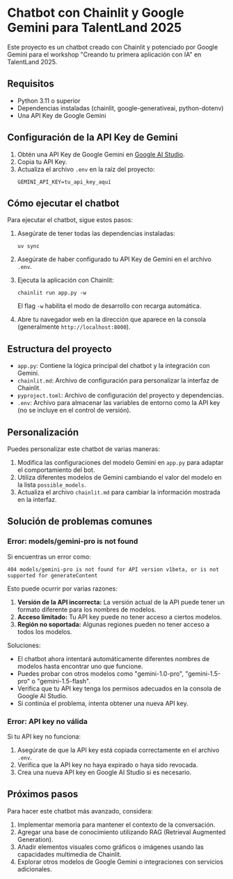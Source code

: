 # Chatbot con Chainlit y Google Gemini para TalentLand 2025

Este proyecto es un chatbot creado con Chainlit y potenciado por Google Gemini para el workshop "Creando tu primera aplicación con IA" en TalentLand 2025.

## Requisitos

- Python 3.11 o superior
- Dependencias instaladas (chainlit, google-generativeai, python-dotenv)
- Una API Key de Google Gemini

## Configuración de la API Key de Gemini

1. Obtén una API Key de Google Gemini en [Google AI Studio](https://ai.google.dev/).
2. Copia tu API Key.
3. Actualiza el archivo `.env` en la raíz del proyecto:
   ```
   GEMINI_API_KEY=tu_api_key_aquí
   ```

## Cómo ejecutar el chatbot

Para ejecutar el chatbot, sigue estos pasos:

1. Asegúrate de tener todas las dependencias instaladas:
   ```
   uv sync
   ```

2. Asegúrate de haber configurado tu API Key de Gemini en el archivo `.env`.

3. Ejecuta la aplicación con Chainlit:
   ```
   chainlit run app.py -w
   ```
   
   El flag `-w` habilita el modo de desarrollo con recarga automática.

4. Abre tu navegador web en la dirección que aparece en la consola (generalmente `http://localhost:8000`).

## Estructura del proyecto

- `app.py`: Contiene la lógica principal del chatbot y la integración con Gemini.
- `chainlit.md`: Archivo de configuración para personalizar la interfaz de Chainlit.
- `pyproject.toml`: Archivo de configuración del proyecto y dependencias.
- `.env`: Archivo para almacenar las variables de entorno como la API key (no se incluye en el control de versión).

## Personalización

Puedes personalizar este chatbot de varias maneras:

1. Modifica las configuraciones del modelo Gemini en `app.py` para adaptar el comportamiento del bot.
2. Utiliza diferentes modelos de Gemini cambiando el valor del modelo en la lista `possible_models`.
3. Actualiza el archivo `chainlit.md` para cambiar la información mostrada en la interfaz.

## Solución de problemas comunes

### Error: models/gemini-pro is not found

Si encuentras un error como:
```
404 models/gemini-pro is not found for API version v1beta, or is not supported for generateContent
```

Esto puede ocurrir por varias razones:

1. **Versión de la API incorrecta:** La versión actual de la API puede tener un formato diferente para los nombres de modelos.
2. **Acceso limitado:** Tu API key puede no tener acceso a ciertos modelos.
3. **Región no soportada:** Algunas regiones pueden no tener acceso a todos los modelos.

Soluciones:

- El chatbot ahora intentará automáticamente diferentes nombres de modelos hasta encontrar uno que funcione.
- Puedes probar con otros modelos como "gemini-1.0-pro", "gemini-1.5-pro" o "gemini-1.5-flash".
- Verifica que tu API key tenga los permisos adecuados en la consola de Google AI Studio.
- Si continúa el problema, intenta obtener una nueva API key.

### Error: API key no válida

Si tu API key no funciona:

1. Asegúrate de que la API key está copiada correctamente en el archivo `.env`.
2. Verifica que la API key no haya expirado o haya sido revocada.
3. Crea una nueva API key en Google AI Studio si es necesario.

## Próximos pasos

Para hacer este chatbot más avanzado, considera:

1. Implementar memoria para mantener el contexto de la conversación.
2. Agregar una base de conocimiento utilizando RAG (Retrieval Augmented Generation).
3. Añadir elementos visuales como gráficos o imágenes usando las capacidades multimedia de Chainlit.
4. Explorar otros modelos de Google Gemini o integraciones con servicios adicionales. 